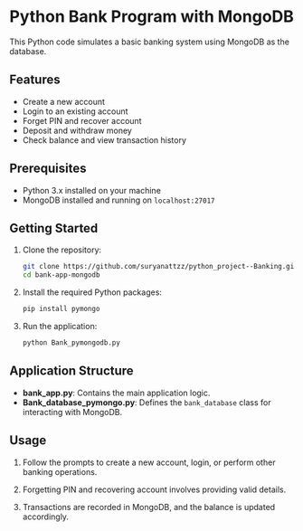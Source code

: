 # Python Bank Program with MongoDB

This Python code simulates a basic banking system using MongoDB as the database.

## Features

- Create a new account
- Login to an existing account
- Forget PIN and recover account
- Deposit and withdraw money
- Check balance and view transaction history

## Prerequisites

- Python 3.x installed on your machine
- MongoDB installed and running on `localhost:27017`

## Getting Started

1. Clone the repository:

    ```bash
    git clone https://github.com/suryanattzz/python_project--Banking.git
    cd bank-app-mongodb
    ```

2. Install the required Python packages:

    ```bash
    pip install pymongo
    ```

3. Run the application:

    ```bash
    python Bank_pymongodb.py
    ```

## Application Structure

- **bank_app.py**: Contains the main application logic.
- **Bank_database_pymongo.py**: Defines the `bank_database` class for interacting with MongoDB.

## Usage

1. Follow the prompts to create a new account, login, or perform other banking operations.

2. Forgetting PIN and recovering account involves providing valid details.

3. Transactions are recorded in MongoDB, and the balance is updated accordingly.




